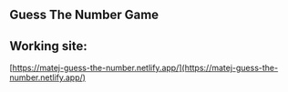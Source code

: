 ## Guess The Number Game

## Working site:

[https://matej-guess-the-number.netlify.app/](https://matej-guess-the-number.netlify.app/)

